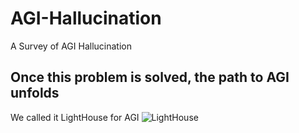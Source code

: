 # AGI-Hallucination
A Survey of AGI Hallucination

## Once this problem is solved, the path to AGI unfolds
We called it LightHouse for AGI
![LightHouse](https://github.com/ZurichRain/MM-Hallucination/assets/44430770/0f837245-20f6-4c39-b57a-8bed63cd171c)

